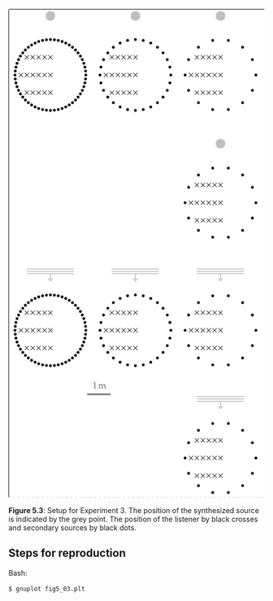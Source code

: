 ![Fig 5.3](fig5_03.png)

**Figure 5.3**: Setup for Experiment 3. The position of the synthesized source
is indicated by the grey point. The position of the listener by black crosses
and secondary sources by black dots.

## Steps for reproduction

Bash:
```Bash
$ gnuplot fig5_03.plt
```
